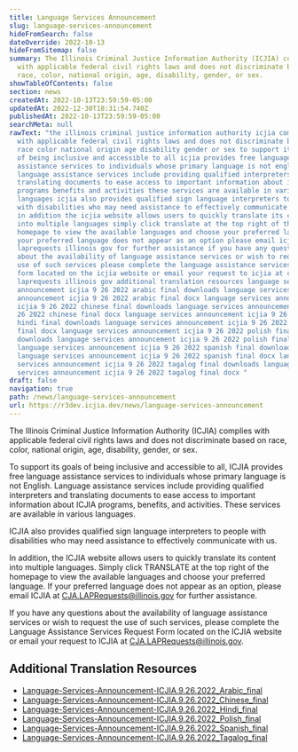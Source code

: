 ```yaml
---
title: Language Services Announcement
slug: language-services-announcement
hideFromSearch: false
dateOverride: 2022-10-13
hideFromSitemap: false
summary: The Illinois Criminal Justice Information Authority (ICJIA) complies
  with applicable federal civil rights laws and does not discriminate based on
  race, color, national origin, age, disability, gender, or sex.
showTableOfContents: false
section: news
createdAt: 2022-10-13T23:59:59-05:00
updatedAt: 2022-12-30T18:31:54.740Z
publishedAt: 2022-10-13T23:59:59-05:00
searchMeta: null
rawText: "the illinois criminal justice information authority icjia complies
  with applicable federal civil rights laws and does not discriminate based on
  race color national origin age disability gender or sex to support its goals
  of being inclusive and accessible to all icjia provides free language
  assistance services to individuals whose primary language is not english
  language assistance services include providing qualified interpreters and
  translating documents to ease access to important information about icjia
  programs benefits and activities these services are available in various
  languages icjia also provides qualified sign language interpreters to people
  with disabilities who may need assistance to effectively communicate with us
  in addition the icjia website allows users to quickly translate its content
  into multiple languages simply click translate at the top right of the
  homepage to view the available languages and choose your preferred language if
  your preferred language does not appear as an option please email icjia at cja
  laprequests illinois gov for further assistance if you have any questions
  about the availability of language assistance services or wish to request the
  use of such services please complete the language assistance services request
  form located on the icjia website or email your request to icjia at cja
  laprequests illinois gov additional translation resources language services
  announcement icjia 9 26 2022 arabic final downloads language services
  announcement icjia 9 26 2022 arabic final docx language services announcement
  icjia 9 26 2022 chinese final downloads language services announcement icjia 9
  26 2022 chinese final docx language services announcement icjia 9 26 2022
  hindi final downloads language services announcement icjia 9 26 2022 hindi
  final docx language services announcement icjia 9 26 2022 polish final
  downloads language services announcement icjia 9 26 2022 polish final docx
  language services announcement icjia 9 26 2022 spanish final downloads
  language services announcement icjia 9 26 2022 spanish final docx language
  services announcement icjia 9 26 2022 tagalog final downloads language
  services announcement icjia 9 26 2022 tagalog final docx "
draft: false
navigation: true
path: /news/language-services-announcement
url: https://r3dev.icjia.dev/news/language-services-announcement
---
```


The Illinois Criminal Justice Information Authority (ICJIA) complies with applicable federal civil rights laws and does not discriminate based on race, color, national origin, age, disability, gender, or sex.

To support its goals of being inclusive and accessible to all, ICJIA provides free language assistance services to individuals whose primary language is not English. Language assistance services include providing qualified interpreters and translating documents to ease access to important information about ICJIA programs, benefits, and activities. These services are available in various languages.

ICJIA also provides qualified sign language interpreters to people with disabilities who may need assistance to effectively communicate with us.

In addition, the ICJIA website allows users to quickly translate its content into multiple languages. Simply click TRANSLATE at the top right of the homepage to view the available languages and choose your preferred language. If your preferred language does not appear as an option, please email ICJIA at CJA.LAPRequests@illinois.gov for further assistance.

If you have any questions about the availability of language assistance services or wish to request the use of such services, please complete the Language Assistance Services Request Form located on the ICJIA website or email your request to ICJIA at CJA.LAPRequests@illinois.gov.

## Additional Translation Resources

- [Language-Services-Announcement-ICJIA.9.26.2022_Arabic_final](/downloads/Language-Services-Announcement-ICJIA.9.26.2022_Arabic_final.docx)
- [Language-Services-Announcement-ICJIA.9.26.2022_Chinese_final](/downloads/Language-Services-Announcement-ICJIA.9.26.2022_Chinese_final.docx)
- [Language-Services-Announcement-ICJIA.9.26.2022_Hindi_final](/downloads/Language-Services-Announcement-ICJIA.9.26.2022_Hindi_final.docx)
- [Language-Services-Announcement-ICJIA.9.26.2022_Polish_final](/downloads/Language-Services-Announcement-ICJIA.9.26.2022_Polish_final.docx)
- [Language-Services-Announcement-ICJIA.9.26.2022_Spanish_final](/downloads/Language-Services-Announcement-ICJIA.9.26.2022_Spanish_final.docx)
- [Language-Services-Announcement-ICJIA.9.26.2022_Tagalog_final](/downloads/Language-Services-Announcement-ICJIA.9.26.2022_Tagalog_final.docx)
